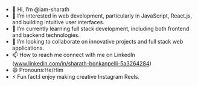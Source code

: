 - 👋 Hi, I’m @iam-sharath
- 👀 I’m interested in web development, particularly in JavaScript, React.js, and building intuitive user interfaces.
- 🌱 I’m currently learning full stack development, including both frontend and backend technologies.
- 💞️ I’m looking to collaborate on innovative projects and full stack web applications.
- 📫 How to reach me connect with me on LinkedIn (www.linkedin.com/in/sharath-bonkanpelli-5a3264284)
- 😄 Pronouns:He/Him
- ⚡ Fun fact:I enjoy making creative Instagram Reels.

